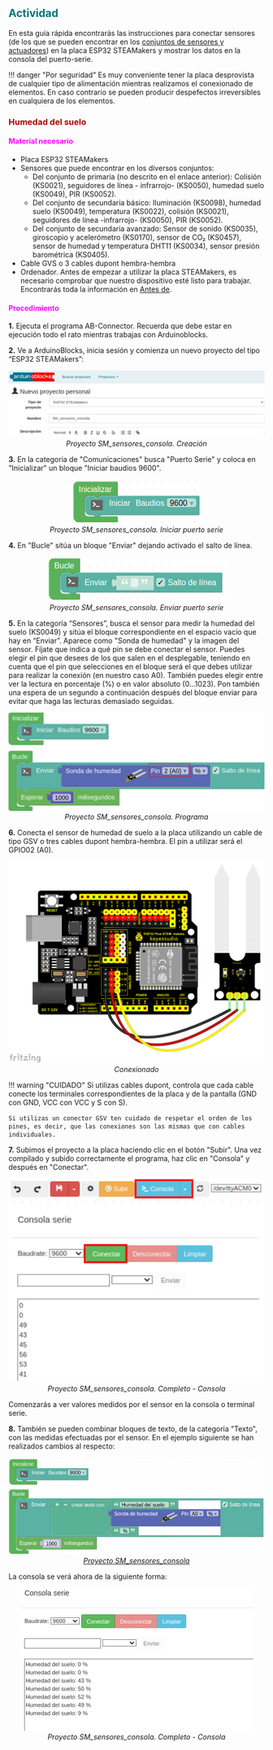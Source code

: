 ## <FONT COLOR=#007575>**Actividad**</font>
En esta guía rápida encontrarás las instrucciones para conectar sensores (de los que se pueden encontrar en los [conjuntos de sensores y actuadores](https://github.com/fgcoca/manual_de_practicas_esp32_steamakers/blob/main/README.md)) en la placa ESP32 STEAMakers y mostrar los datos en la consola del puerto-serie.

!!! danger "Por seguridad"
	Es muy conveniente tener la placa desprovista de cualquier tipo de alimentación mientras realizamos el conexionado de elementos. En caso contrario se pueden producir despefectos irreversibles en cualquiera de los elementos.

### <FONT COLOR=#AA0000>Humedad del suelo</font>

#### <FONT COLOR=#FF00FF>**Material necesario**</font>

* Placa ESP32 STEAMakers
* Sensores que puede encontrar en los diversos conjuntos:
    - Del conjunto de primaria (no descrito en el enlace anterior): Colisión (KS0021), seguidores de línea - infrarrojo- (KS0050), humedad suelo (KS0049), PIR (KS0052).
    - Del conjunto de secundaria básico: Iluminación (KS0098), humedad suelo (KS0049), temperatura (KS0022), colisión (KS0021), seguidores de línea -infrarrojo- (KS0050), PIR (KS0052).
    - Del conjunto de secundaria avanzado: Sensor de sonido (KS0035), giroscopio y acelerómetro (KS0170), sensor de CO₂ (KS0457), sensor de humedad y temperatura DHT11 (KS0034), sensor presión barométrica (KS0405).
* Cable GVS o 3 cables dupont hembra-hembra
* Ordenador. Antes de empezar a utilizar la placa STEAMakers, es necesario comprobar que nuestro dispositivo esté listo para trabajar. Encontrarás toda la información en [Antes de](https://fgcoca.github.io/GuiasFundamentales/UNO/contUNO/).

#### <FONT COLOR=#FF00FF>**Procedimiento**</font>

**1.** Ejecuta el programa AB-Connector. Recuerda que debe estar en ejecución todo el rato mientras trabajas con Arduinoblocks.

**2.** Ve a ArduinoBlocks, inicia sesión y comienza un nuevo proyecto del tipo “ESP32 STEAMakers”:

<center>

![Proyecto SM_sensores_consola. Creación](../img/steamakers/actividades/SM_sensores_consola.png)  
*Proyecto SM_sensores_consola. Creación*

</center>

**3.** En la categoria de "Comunicaciones" busca "Puerto Serie" y coloca en "Inicializar" un bloque "Iniciar baudios 9600".

<center>

![Proyecto SM_sensores_consola. Iniciar puerto serie](../img/uno/actividades/KS_UNO_ini_serie.png)  
*Proyecto SM_sensores_consola. Iniciar puerto serie*

</center>

**4.** En "Bucle" sitúa un bloque "Enviar" dejando activado el salto de línea.

<center>

![Proyecto SM_sensores_consola. Enviar puerto serie](../img/uno/actividades/KS_UNO_enviar_serie.png)  
*Proyecto SM_sensores_consola. Enviar puerto serie*

</center>

**5.** En la categoría “Sensores”, busca el sensor para medir la humedad del suelo (KS0049) y sitúa el bloque correspondiente en el espacio vacío que hay en “Enviar”. Aparece como "Sonda de humedad" y la imagen del sensor. Fíjate que indica a qué pin se debe conectar el sensor. Puedes elegir el pin que desees de los que salen en el desplegable, teniendo en cuenta que el pin que selecciones en el bloque será el que debes utilizar para realizar la conexión (en nuestro caso A0). También puedes elegir entre ver la lectura en porcentaje (%) o en valor absoluto (0…1023). Pon también una espera de un segundo a continuación después del bloque enviar para evitar que haga las lecturas demasiado seguidas.

<center>

![Proyecto SM_sensores_consola. Programa](../img/steamakers/actividades/SM_sensores_consolaP.png)  
*Proyecto SM_sensores_consola. Programa*

</center>

**6.** Conecta el sensor de humedad de suelo a la placa utilizando un cable de tipo GSV o tres cables dupont hembra-hembra. El pin a utilizar será el GPIO02 (A0).

<center>

![Conexionado](../img/steamakers/actividades/conex_hum_suelo.png)  
*Conexionado*

</center>

!!! warning "CUIDADO"
    Si utilizas cables dupont, controla que cada cable conecte los terminales correspondientes de la placa y de la pantalla (GND con GND, VCC con VCC y S con S).

    Si utilizas un conector GSV ten cuidado de respetar el orden de los pines, es decir, que las conexiones son las mismas que con cables individuales.

**7.** Subimos el proyecto a la placa haciendo clic en el botón "Subir". Una vez compilado y subido correctamente el programa, haz clic en "Consola" y después en "Conectar".

<center>

![Proyecto SM_sensores_consola. Completo - Consola](../img/uno/actividades/KS_UNO_humedad_suelo_con.png)  
*Proyecto SM_sensores_consola. Completo - Consola*

</center>

Comenzarás a ver valores medidos por el sensor en la consola o terminal serie.

**8.** También se pueden combinar bloques de texto, de la categoria "Texto", con las medidas efectuadas por el sensor. En el ejemplo siguiente se han realizados cambios al respecto:

<center>

![Proyecto SM_sensores_consola. Completo](../img/uno/actividades/KS_UNO_humedad_suelov2.png)  
*[Proyecto SM_sensores_consola](../STEAMakers/programas/SM_sensores_consola.abp)*

</center>

La consola se verá ahora de la siguiente forma:

<center>

![Proyecto SM_sensores_consola. Completo - Consola](../img/uno/actividades/KS_UNO_humedad_suelo_conv2.png)  
*Proyecto SM_sensores_consola. Completo - Consola*

</center>
